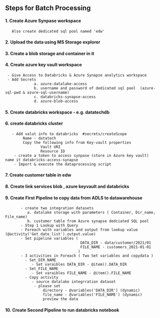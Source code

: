 ## Steps for Batch Processing
#### 1. Create Azure Synpase workspace 
       Also create dedicated sql pool named 'edw'
#### 2. Upload the data using MS Storage explorer
#### 3. Create a blob storage and container in it
#### 4. Create azure key vault workspace 
     - Give Access to Databricks & Azure Synapse analytics workspace    
     - Add Secrets 
                 a. azure-datalake-access
                 b. username and password of dedicated sql pool  (azure-sql-pwd & azure-sql-username)
                 c. databricks-synapse-access
                 d. azure-blob-access
     
 #### 5. Create databricks workspace - e.g. datatechdb
 #### 6. create databricks cluster 
       - Add valut info to databricks  #secrets/createScope 
            Name - datatech
            Copy the following info from Key-vault properties 
                    Vault URI
                    Resource ID
        - create a token to access synpase (store in Azure key vault)  name it databricks-access-synapse  
        - Import & execute the dataprocessing script 
 #### 7. Create customer table in edw
 #### 8. Create link services blob , azure keyvault and databricks
 #### 9. Create First Pipeline to copy data from ADLS to datawarehouse      
           - create two integration datasets
              a. datalake storage with parameters ( Container, Dir_name, File_name)
              b. customer table from Azure synapse dedciated SQL pool
           - Step 1 Lookup with Query
           - Foreach with variables and output from lookup value (@activity('Get_date_list').output.value)
           - Set pipeline variables ( 
                                      DATA_DIR - data/customer/2021/01
                                      FILE_NAME - customers_2021-01-01
                                     )
           - 3 activities in Foreach ( Two Set variables and copydata )
             - Set_DIR_NAME 
                - Set varaibles DATA_DIR - @item().DATA_DIR
             - Set_FILE_NAME
                - Set varaibles FILE_NAME - @item().FILE_NAME
             - Copy activity
                - source datalake integrration dataset
                 - please set 
                     directory - @variables('DATA_DIR') (dynamic)
                     file_name - @variables('FILE_NAME') (dynamic)
                     preview the data 
 #### 10. Create Second Pipeline to run databricks notebook
